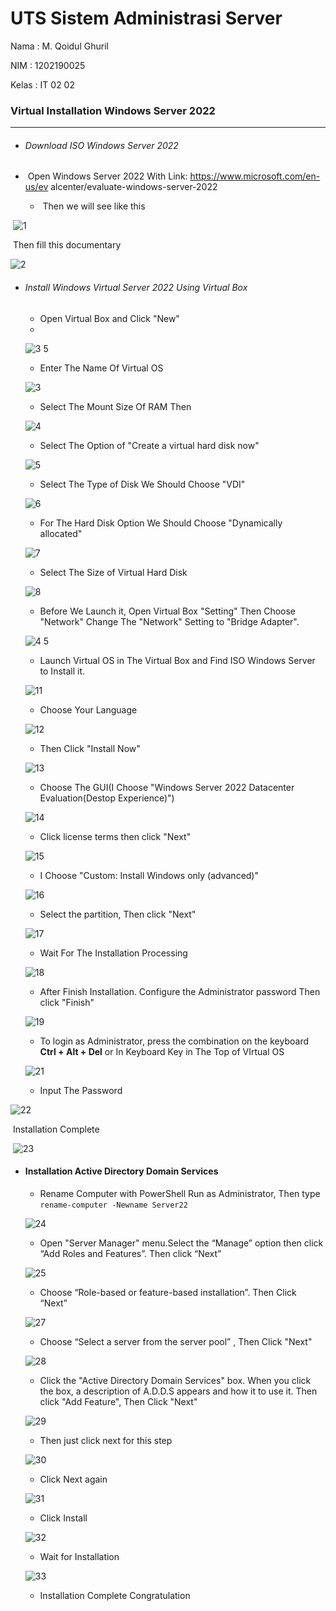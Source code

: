 # **UTS Sistem Administrasi Server**



Nama : M. Qoidul Ghuril

NIM    : 1202190025

Kelas  : IT 02 02



### **Virtual Installation Windows Server 2022**

------



- ###### Download ISO  Windows Server 2022 




- ​	Open Windows Server 2022 With Link: https://www.microsoft.com/en-us/ev	alcenter/evaluate-windows-server-2022

  

  - ​	Then we will see like this



​		![1](https://user-images.githubusercontent.com/51281505/143685420-7c06cad3-cbb7-4f69-8f65-a7fda03240f9.PNG)



​			Then fill this documentary



![2](https://user-images.githubusercontent.com/51281505/143685421-8db11645-9f16-4c97-8615-f1c50e923f3a.PNG)



- ###### Install Windows Virtual Server 2022 Using Virtual Box

  - Open Virtual Box and Click "New"
  - 
  
  ![3 5](https://user-images.githubusercontent.com/51281505/143685581-5d86c68a-6f9f-443f-94d4-ab69c90a458c.PNG)
  
  
  
  - Enter The Name Of Virtual OS
  
  
  
  ![3](https://user-images.githubusercontent.com/51281505/143685422-372bec33-e441-4d37-bee2-5ba8c73bf181.PNG)
  
  
  
  - Select The Mount Size Of RAM Then 
  
  
  
  ![4](https://user-images.githubusercontent.com/51281505/143685425-413dbe14-e928-4cb2-82a7-1b988ef7a33d.PNG)
  
  
  
  - Select The Option of  "Create a virtual hard disk now"
  
  
  
  ![5](https://user-images.githubusercontent.com/51281505/143685426-72bd828a-dbee-44d1-ada5-a29588549724.PNG)
  
  
  
  - Select The Type of Disk We Should Choose "VDI"
  
  
  
  ![6](https://user-images.githubusercontent.com/51281505/143685427-20f151b4-f34e-4ed8-8025-c6be45359981.PNG)
  
  
  
  
  
  - For The Hard Disk Option We Should Choose "Dynamically allocated"
  
  
  
  ![7](https://user-images.githubusercontent.com/51281505/143685432-dda94ece-cf17-4bab-b02b-49461b651c6c.PNG)
  
  
  
  - Select The Size of Virtual Hard Disk
  
  
  
  ![8](https://user-images.githubusercontent.com/51281505/143685437-7ab4b052-fb1a-4ac5-93ae-2ed7a893ddcc.PNG)
  
  
  
  - Before We Launch it, Open  Virtual Box "Setting" Then Choose "Network" Change The "Network" Setting to "Bridge Adapter".
  
  
  
  ![4 5](https://user-images.githubusercontent.com/51281505/143685424-575def17-aef9-4b34-96f9-2f95205638c2.PNG)
  
  
  
  - Launch Virtual OS in The Virtual Box and Find ISO Windows Server to Install it. 
  
  
  
  ![11](https://user-images.githubusercontent.com/51281505/143685441-576d1b62-1a70-48e4-8b4a-3a6b144874a6.PNG)
  
  
  
  - Choose Your Language
  
  
  
  ![12](https://user-images.githubusercontent.com/51281505/143685442-d4825f74-90c3-4b7e-b19d-96d4894f2245.PNG)
  
  
  
  - Then Click "Install Now"
  
  
  
  ![13](https://user-images.githubusercontent.com/51281505/143685443-68ccc708-d7f4-4e0b-a5cb-ec9f5affadb6.PNG)
  
  
  
  - Choose The GUI(I Choose "Windows Server 2022 Datacenter Evaluation(Destop Experience)")
  
  
  
  ![14](https://user-images.githubusercontent.com/51281505/143685445-2612f187-ff89-4e83-9c59-d3008fa3b8f1.PNG)
  
  
  
  - Click  license terms then click "Next"
  
  
  
  ![15](https://user-images.githubusercontent.com/51281505/143685446-3bb5601e-00d7-46a5-9f75-f741600c37be.PNG)
  
  
  
  - I Choose "Custom: Install Windows only (advanced)"
  
  
  
  ![16](https://user-images.githubusercontent.com/51281505/143685448-025839c9-316f-48ec-847a-7070bbf561b7.PNG)
  
  
  
  - Select the partition, Then click "Next"
  
  
  
  ![17](https://user-images.githubusercontent.com/51281505/143685449-968bb656-ac3d-4e3b-a024-a268201a3a08.PNG)
  
  
  
  - Wait For The Installation Processing
  
  
  
  ![18](https://user-images.githubusercontent.com/51281505/143685450-d79c6395-c03f-4204-850b-c93c9c43930e.PNG)
  
  
  
  - After Finish Installation. Configure the Administrator password Then click "Finish"
  
  
  
  ![19](https://user-images.githubusercontent.com/51281505/143685453-d8c21dbd-0f20-4250-82b2-8cf0185da099.PNG)
  
  
  
  - To login as Administrator, press the combination on the keyboard **Ctrl + Alt + Del** or In Keyboard Key in The Top of VIrtual OS
  
  
  
  ![21](https://user-images.githubusercontent.com/51281505/143685455-dd52e4cb-b739-44e5-9651-d0575ef703a4.PNG)
  
  
  
  - Input The Password



![22](https://user-images.githubusercontent.com/51281505/143685463-ea22f8a1-849b-4e6c-82ba-5c6b8d6eed15.PNG)



​		Installation Complete



​		![23](https://user-images.githubusercontent.com/51281505/143685468-d83ddf0b-83d1-4c3e-a8c7-beeb9347fa7d.PNG)



- #### Installation Active Directory Domain Services

  - Rename Computer with PowerShell Run as Administrator, Then type `rename-computer -Newname Server22`

  

  ![24](https://user-images.githubusercontent.com/51281505/143685469-4cdac396-e894-4fe8-a647-44731f6dcac5.PNG)

  

  - Open "Server Manager" menu.Select the “Manage” option then click “Add Roles and Features”. Then click “Next”

  

  ![25](https://user-images.githubusercontent.com/51281505/143685470-89ed3992-37a0-4a06-9bb9-9f23ec09d394.PNG)

  

  - Choose “Role-based or feature-based installation”. Then Click “Next”

  

  ![27](https://user-images.githubusercontent.com/51281505/143685476-f0b1faf0-8fff-4767-a01b-947e1f863448.PNG)

  

  - Choose “Select a server from the server pool” , Then Click "Next"

  

  ![28](https://user-images.githubusercontent.com/51281505/143685478-d2fdd0a8-0f39-4791-b075-d63fdfc13fdd.PNG)

  

  - Click the "Active Directory Domain Services" box. When you click the box, a description of A.D.D.S appears and how it to use it. Then click "Add Feature", Then Click "Next"

  

  ![29](https://user-images.githubusercontent.com/51281505/143685480-e3d428b8-f743-4888-863f-805c89034ca0.PNG)

  

  - Then just click next for this step

  

  ![30](https://user-images.githubusercontent.com/51281505/143685482-21a5fb7f-1628-4954-b905-d848c75d0bfb.PNG)

  

  - Click Next again

  

  ![31](https://user-images.githubusercontent.com/51281505/143685487-73f66d99-1827-49fb-b456-a40d6655235d.PNG)

  

  - Click Install 

  

  ![32](https://user-images.githubusercontent.com/51281505/143685489-23b9b39c-301a-482c-979b-ee8038322ece.PNG)

  

  - Wait for Installation

  

  ![33](https://user-images.githubusercontent.com/51281505/143685492-ba5695a9-e660-4e8b-9eea-76c000edf85d.PNG)

  

  

  - Installation Complete Congratulation

  









​		